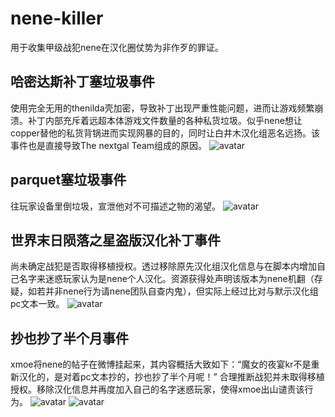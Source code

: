 # nene-killer
用于收集甲级战犯nene在汉化圈仗势为非作歹的罪证。

## 哈密达斯补丁塞垃圾事件
使用完全无用的thenilda壳加密，导致补丁出现严重性能问题，进而让游戏频繁崩溃。补丁内部充斥着远超本体游戏文件数量的各种私货垃圾。似乎nene想让copper替他的私货背锅进而实现网暴的目的，同时让白井木汉化组恶名远扬。该事件也是直接导致The nextgal Team组成的原因。 
![avatar](https://github.com/FuckThemida/nene-killer/blob/main/QQ%E6%88%AA%E5%9B%BE20211007215646.png)

## parquet塞垃圾事件
往玩家设备里倒垃圾，宣泄他对不可描述之物的渴望。
![avatar](https://github.com/FuckThemida/nene-killer/blob/main/IMG_20210923_003816_704.jpg)

## 世界末日陨落之星盗版汉化补丁事件
尚未确定战犯是否取得移植授权。透过移除原先汉化组汉化信息与在脚本内增加自己名字来迷惑玩家认为是nene个人汉化。资源获得处声明该版本为nene机翻（存疑，如若并非nene行为请nene团队自查内鬼），但实际上经过比对与默示汉化组pc文本一致。
![avatar](https://github.com/FuckThemida/nene-killer/blob/main/photo_2021-09-11_21-10-59.jpg)

## 抄也抄了半个月事件
xmoe将nene的帖子在微博挂起来，其内容概括大致如下：“魔女的夜宴kr不是重新汉化的，是对着pc文本抄的，抄也抄了半个月呢！”
合理推断战犯并未取得移植授权。移除汉化信息并再度加入自己的名字迷惑玩家，使得xmoe出山谴责该行为。
![avatar](https://github.com/FuckThemida/nene-killer/blob/main/photo_2021-09-23_14-04-45.jpg)
![avatar](https://github.com/FuckThemida/nene-killer/blob/main/QQ%E6%88%AA%E5%9B%BE20211007220113.png)

